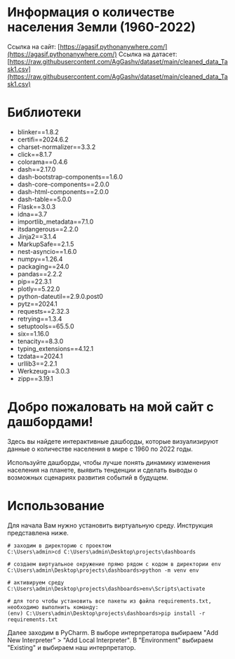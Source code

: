 Информация о количестве населения Земли (1960-2022)
=============

Ссылка на сайт: [https://agasif.pythonanywhere.com/](https://agasif.pythonanywhere.com/)
Ссылка на датасет: [https://raw.githubusercontent.com/AgGashv/dataset/main/cleaned_data_Task1.csv](https://raw.githubusercontent.com/AgGashv/dataset/main/cleaned_data_Task1.csv)

# Библиотеки
- blinker==1.8.2
- certifi==2024.6.2
- charset-normalizer==3.3.2
- click==8.1.7
- colorama==0.4.6
- dash==2.17.0
- dash-bootstrap-components==1.6.0
- dash-core-components==2.0.0
- dash-html-components==2.0.0
- dash-table==5.0.0
- Flask==3.0.3
- idna==3.7
- importlib_metadata==7.1.0
- itsdangerous==2.2.0
- Jinja2==3.1.4
- MarkupSafe==2.1.5
- nest-asyncio==1.6.0
- numpy==1.26.4
- packaging==24.0
- pandas==2.2.2
- pip==22.3.1
- plotly==5.22.0
- python-dateutil==2.9.0.post0
- pytz==2024.1
- requests==2.32.3
- retrying==1.3.4
- setuptools==65.5.0
- six==1.16.0
- tenacity==8.3.0
- typing_extensions==4.12.1
- tzdata==2024.1
- urllib3==2.2.1
- Werkzeug==3.0.3
- zipp==3.19.1

# Добро пожаловать на мой сайт с дашбордами!
Здесь вы найдете интерактивные дашборды, которые визуализируют данные о количестве населения в мире с 1960 по 2022 годы.

Используйте дашборды, чтобы лучше понять динамику изменения населения на планете, выявить тенденции и сделать выводы о возможных сценариях развития событий в будущем.

# Использование
Для начала Вам нужно установить виртуальную среду. Инструкция представлена ниже.
```
# заходим в директорию с проектом
C:\Users\admin>cd C:\Users\admin\Desktop\projects\dashboards

# создаем виртуальное окружение прямо рядом с кодом в директории env
C:\Users\admin\Desktop\projects\dashboards>python -m venv env

# активируем среду
C:\Users\admin\Desktop\projects\dashboards>env\Scripts\activate

# для того чтобы установить все пакеты из файла requirements.txt, необходимо выполнить команду:
(env) C:\Users\admin\Desktop\projects\dashboards>pip install -r requirements.txt
```
Далее заходим в PyCharm. В выборе интерпретатора выбираем "Add New Interpreter" > "Add Local Interpreter". 
В "Environment" выбираем "Existing" и выбираем наш интерпретатор.
